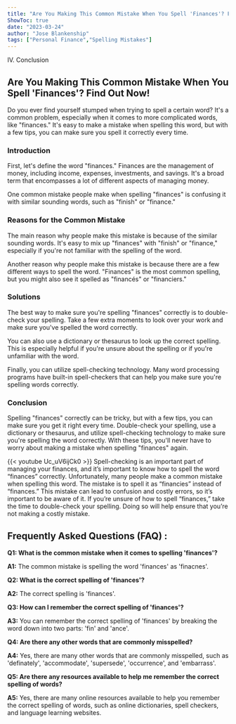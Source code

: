 ```yaml
---
title: "Are You Making This Common Mistake When You Spell 'Finances'? Find Out Now!"
ShowToc: true 
date: "2023-03-24"
author: "Jose Blankenship" 
tags: ["Personal Finance","Spelling Mistakes"]
---
```

IV. Conclusion

## Are You Making This Common Mistake When You Spell 'Finances'? Find Out Now!

Do you ever find yourself stumped when trying to spell a certain word? It's a common problem, especially when it comes to more complicated words, like "finances." It's easy to make a mistake when spelling this word, but with a few tips, you can make sure you spell it correctly every time.

### Introduction 

First, let's define the word "finances." Finances are the management of money, including income, expenses, investments, and savings. It's a broad term that encompasses a lot of different aspects of managing money. 

One common mistake people make when spelling "finances" is confusing it with similar sounding words, such as "finish" or "finance."

### Reasons for the Common Mistake 

The main reason why people make this mistake is because of the similar sounding words. It's easy to mix up "finances" with "finish" or "finance," especially if you're not familiar with the spelling of the word.

Another reason why people make this mistake is because there are a few different ways to spell the word. "Finances" is the most common spelling, but you might also see it spelled as "financés" or "financiers."

### Solutions

The best way to make sure you're spelling "finances" correctly is to double-check your spelling. Take a few extra moments to look over your work and make sure you've spelled the word correctly. 

You can also use a dictionary or thesaurus to look up the correct spelling. This is especially helpful if you're unsure about the spelling or if you're unfamiliar with the word.

Finally, you can utilize spell-checking technology. Many word processing programs have built-in spell-checkers that can help you make sure you're spelling words correctly. 

### Conclusion

Spelling "finances" correctly can be tricky, but with a few tips, you can make sure you get it right every time. Double-check your spelling, use a dictionary or thesaurus, and utilize spell-checking technology to make sure you're spelling the word correctly. With these tips, you'll never have to worry about making a mistake when spelling "finances" again.

{{< youtube Uc_uV6ijCk0 >}} 
Spell-checking is an important part of managing your finances, and it’s important to know how to spell the word “finances” correctly. Unfortunately, many people make a common mistake when spelling this word. The mistake is to spell it as “financies” instead of “finances.” This mistake can lead to confusion and costly errors, so it’s important to be aware of it. If you’re unsure of how to spell “finances,” take the time to double-check your spelling. Doing so will help ensure that you’re not making a costly mistake.

## Frequently Asked Questions (FAQ) :
**Q1: What is the common mistake when it comes to spelling 'finances'?**

**A1:** The common mistake is spelling the word 'finances' as 'finacnes'. 

**Q2: What is the correct spelling of 'finances'?**

**A2:** The correct spelling is 'finances'. 

**Q3: How can I remember the correct spelling of 'finances'?**

**A3:** You can remember the correct spelling of 'finances' by breaking the word down into two parts: 'fin' and 'ance'. 

**Q4: Are there any other words that are commonly misspelled?**

**A4:** Yes, there are many other words that are commonly misspelled, such as 'definately', 'accommodate', 'supersede', 'occurrence', and 'embarrass'. 

**Q5: Are there any resources available to help me remember the correct spelling of words?**

**A5:** Yes, there are many online resources available to help you remember the correct spelling of words, such as online dictionaries, spell checkers, and language learning websites.





